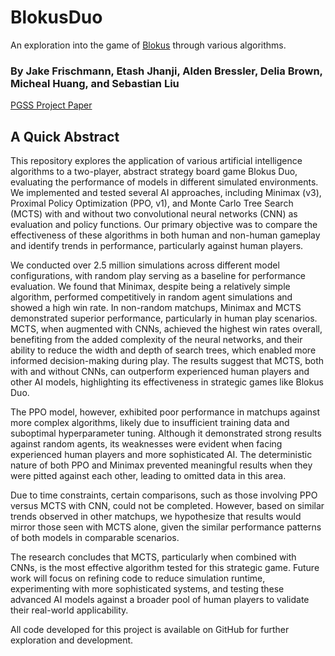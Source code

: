 # BlokusDuo
An exploration into the game of [Blokus](https://en.wikipedia.org/wiki/Blokus) through various algorithms.
### By Jake Frischmann, Etash Jhanji, Alden Bressler, Delia Brown, Micheal Huang, and Sebastian Liu


[PGSS Project Paper](https://tesdnet-my.sharepoint.com/:w:/g/personal/25frischmannj_tesdk12_net/Eaq9sagThWhFvesd_CqsRSwBd00tdYPEoN6t86uTtX1hGA?e=fx7OIc)

## A Quick Abstract

This repository explores the application of various artificial intelligence algorithms to a two-player, abstract strategy board game Blokus Duo, evaluating the performance of models in different simulated environments. We implemented and tested several AI approaches, including Minimax (v3), Proximal Policy Optimization (PPO, v1), and Monte Carlo Tree Search (MCTS) with and without two convolutional neural networks (CNN) as evaluation and policy functions. Our primary objective was to compare the effectiveness of these algorithms in both human and non-human gameplay and identify trends in performance, particularly against human players. 

We conducted over 2.5 million simulations across different model configurations, with random play serving as a baseline for performance evaluation. We found that Minimax, despite being a relatively simple algorithm, performed competitively in random agent simulations and showed a high win rate. In non-random matchups, Minimax and MCTS demonstrated superior performance, particularly in human play scenarios. MCTS, when augmented with CNNs, achieved the highest win rates overall, benefiting from the added complexity of the neural networks, and their ability to reduce the width and depth of search trees, which enabled more informed decision-making during play. The results suggest that MCTS, both with and without CNNs, can outperform experienced human players and other AI models, highlighting its effectiveness in strategic games like Blokus Duo. 

The PPO model, however, exhibited poor performance in matchups against more complex algorithms, likely due to insufficient training data and suboptimal hyperparameter tuning. Although it demonstrated strong results against random agents, its weaknesses were evident when facing experienced human players and more sophisticated AI. The deterministic nature of both PPO and Minimax prevented meaningful results when they were pitted against each other, leading to omitted data in this area. 

Due to time constraints, certain comparisons, such as those involving PPO versus MCTS with CNN, could not be completed. However, based on similar trends observed in other matchups, we hypothesize that results would mirror those seen with MCTS alone, given the similar performance patterns of both models in comparable scenarios. 

The research concludes that MCTS, particularly when combined with CNNs, is the most effective algorithm tested for this strategic game. Future work will focus on refining code to reduce simulation runtime, experimenting with more sophisticated systems, and testing these advanced AI models against a broader pool of human players to validate their real-world applicability. 

All code developed for this project is available on GitHub for further exploration and development. 

